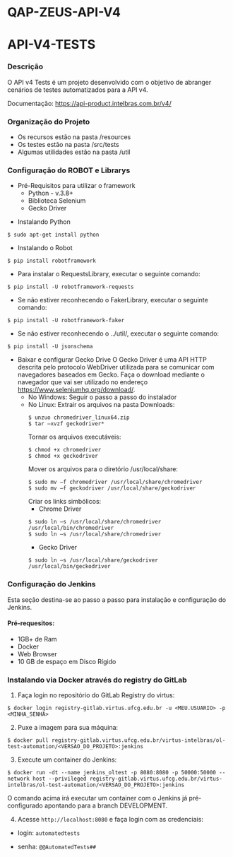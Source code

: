 # QAP-ZEUS-API-V4

# API-V4-TESTS #

### Descrição ###

O API v4 Tests é um projeto desenvolvido com o objetivo de abranger cenários de testes automatizados para a API v4. 

Documentação: https://api-product.intelbras.com.br/v4/

### Organização do Projeto ###

* Os recursos estão na pasta /resources
* Os testes estão na pasta /src/tests
* Algumas utilidades estão na pasta /util

### Configuração do ROBOT e Librarys ###
* Pré-Requisitos para utilizar o framework
    * Python - v.3.8+
    * Biblioteca Selenium
    * Gecko Driver

- Instalando Python
```
$ sudo apt-get install python
```
- Instalando o Robot
```
$ pip install robotframework
```
- Para instalar o RequestsLibrary, executar o seguinte comando:
```
$ pip install -U robotframework-requests
```
- Se não estiver reconhecendo o FakerLibrary, executar o seguinte comando:
```
$ pip install -U robotframework-faker
```
- Se não estiver reconhecendo o ../util/, executar o seguinte comando:
```
$ pip install -U jsonschema
```


- Baixar e configurar Gecko Drive
O Gecko Driver é uma API HTTP descrita pelo protocolo WebDriver utilizada para se comunicar com navegadores baseados em Gecko. Faça o download mediante o navegador que vai ser utilizado no endereço https://www.seleniumhq.org/download/.
    * No Windows:
    Seguir o passo a passo do instalador 
    * No Linux:
        Extrair os arquivos na pasta Downloads:
        ```
        $ unzuo chromedriver_linux64.zip
        $ tar –xvzf geckodriver*
        ```
        Tornar os arquivos executáveis:
        ```
        $ chmod +x chromedriver
        $ chmod +x geckodriver
        ```
        Mover os arquivos para o diretório /usr/local/share:
        ```
        $ sudo mv –f chromedriver /usr/local/share/chromedriver
        $ sudo mv –f geckodriver /usr/local/share/geckodriver 
        ```
        Criar os links simbólicos:
        * Chrome Driver
        ```
        $ sudo ln –s /usr/local/share/chromedriver /usr/local/bin/chromedriver
        $ sudo ln –s /usr/local/share/chromedriver 
        ```
        * Gecko Driver
        ```
        $ sudo ln –s /usr/local/share/geckodriver /usr/local/bin/geckodriver
        ```

### Configuração do Jenkins ###
Esta seção destina-se ao passo a passo para instalação e configuração do Jenkins.

#### Pré-requesitos:
- 1GB+ de Ram
- Docker
- Web Browser
- 10 GB de espaço em Disco Rígido

### Instalando via Docker através do registry do GitLab
1. Faça login no repositório do GitLab Registry do virtus:
```
$ docker login registry-gitlab.virtus.ufcg.edu.br -u <MEU.USUARIO> -p <MINHA_SENHA>
```
2. Puxe a imagem para sua máquina:
```
$ docker pull registry-gitlab.virtus.ufcg.edu.br/virtus-intelbras/ol-test-automation/<VERSAO_DO_PROJETO>:jenkins
```

3. Execute um container do Jenkins:
```
$ docker run -dt --name jenkins_oltest -p 8080:8080 -p 50000:50000 --network host --privileged registry-gitlab.virtus.ufcg.edu.br/virtus-intelbras/ol-test-automation/<VERSAO_DO_PROJETO>:jenkins
```
O comando acima irá executar um container com o Jenkins já pré-configurado apontando para a branch DEVELOPMENT.

4. Acesse `http://localhost:8080` e faça login com as credenciais:

* login: `automatedtests`

* senha: `@@AutomatedTests##`
